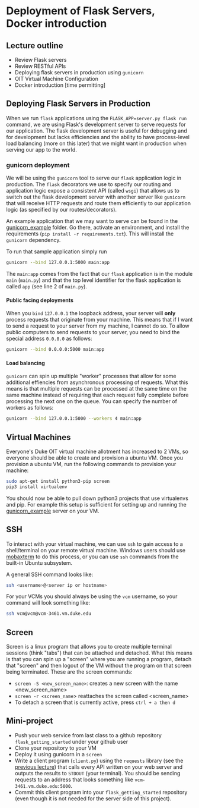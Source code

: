 # Deployment of Flask Servers, Docker introduction

## Lecture outline
* Review Flask servers
* Review RESTful APIs
* Deploying flask servers in production using `gunicorn`
* OIT Virtual Machine Configuration
* Docker introduction [time permitting]


## Deploying Flask Servers in Production
When we run `flask` applications using the `FLASK_APP=server.py flask run` command, we are using Flask's development server to serve requests for our application. The flask development server is useful for debugging and for development but lacks efficiencies and the ability to have process-level load balancing (more on this later) that we might want in production when serving our app to the world. 

### gunicorn deployment

We will be using the `gunicorn` tool to serve our `flask` application logic in production. The `flask` decorators we use to specify our routing and application logic expose a consistent API (called `wsgi`) that allows us to switch out the flask development server with another server like `gunicorn` that will receive HTTP requests and route them efficiently to our application logic (as specified by our routes/decorators). 

An example application that we may want to serve can be found in the [gunicorn_example](gunicorn_example) folder. Go there, activate an environment, and install the requirements (`pip install -r requirements.txt`). This will install the `gunicorn` dependency. 

To run that sample application simply run

```sh
gunicorn --bind 127.0.0.1:5000 main:app
```

The `main:app` comes from the fact that our `flask` application is in the module `main` (`main.py`) and that the top level identifier for the flask application is called `app` (see line 2 of `main.py`). 

#### Public facing deployments
When you `bind` `127.0.0.1` the loopback address, your server will __only__ process requests that originate from your machine. This means that if I want to send a request to your server from my machine, I cannot do so. To allow public computers to send requests to your server, you need to bind the special address `0.0.0.0` as follows:

```sh
gunicorn --bind 0.0.0.0:5000 main:app
```

#### Load balancing
`gunicorn` can spin up multiple "worker" processes that allow for some additional effiencies from asynchronous processing of requests. What this means is that multiple requests can be processed at the same time on the same machine instead of requiring that each request fully complete before processing the next one on the queue. You can specify the number of workers as follows:

```sh
gunicorn --bind 127.0.0.1:5000 --workers 4 main:app
```

## Virtual Machines
Everyone's Duke OIT virtual machine allotment has increased to 2 VMs, so everyone should be able to create and provision a ubuntu VM. Once you provision a ubuntu VM, run the following commands to provision your machine:

```sh
sudo apt-get install python3-pip screen
pip3 install virtualenv
```

You should now be able to pull down python3 projects that use virtualenvs and pip. For example this setup is sufficient for setting up and running the [gunicorn_example](gunicorn_example) server on your VM.

## SSH
To interact with your virtual machine, we can use `ssh` to gain access to a shell/terminal on your remote virtual machine. Windows users should use [mobaxterm](https://mobaxterm.mobatek.net/) to do this process, or you can use `ssh` commands from the built-in Ubuntu subsystem.

A general SSH command looks like:
```sh
ssh <username>@<server ip or hostname>
```

For your VCMs you should always be using the `vcm` username, so your command will look something like:
```sh
ssh vcm@vcm@vcm-3461.vm.duke.edu
```


## Screen
Screen is a linux program that allows you to create multiple terminal sessions (think "tabs") that can be attached and detached. What this means is that you can spin up a "screen" where you are running a program, detach that "screen" and then logout of the VM without the program on that screen being terminated. These are the screen commands:

* `screen -S <new_screen_name>`: creates a new screen with the name <new_screen_name>
* `screen -r <screen_name`> reattaches the screen called <screen_name>
* To detach a screen that is currently active, press `ctrl + a then d`

## Mini-project
* Push your web service from last class to a github repository `flask_getting_started` under your github user
* Clone your repository to your VM
* Deploy it using gunicorn in a `screen`
* Write a client program (`client.py`) using the `requests` library (see the [previous lecture](../intro_web_services/Requests.ipynb)) that calls every API written on your web server and outputs the results to `STDOUT` (your terminal). You should be sending requests to an address that looks something like `vcm-3461.vm.duke.edu:5000`. 
* Commit this client program into your `flask_getting_started` repository (even though it is not needed for the server side of this project).
